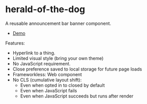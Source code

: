 # herald-of-the-dog

A reusable announcement bar banner component.

* [Demo](https://zachleat.github.io/herald-of-the-dog/demo.html)

Features:

* Hyperlink to a thing.
* Limited visual style (bring your own theme)
* No JavaScript requirement.
* Close preference saved to local storage for future page loads
* Frameworkless: Web component
* No CLS (cumulative layout shift):
  * Even when opted in to closed by default 
  * Even when JavaScript fails
  * Even when JavaScript succeeds but runs after render
